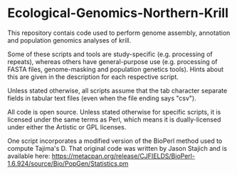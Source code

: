 # Ecological-Genomics-Northern-Krill

This repository contais code used to perform genome assembly, annotation and population genomics analyses of krill.

Some of these scripts and tools are study-specific (e.g. processing of repeats), whereas others have general-purpose use (e.g. processing of FASTA files, genome-masking and population genetics tools). Hints about this are given in the description for each respective script.

Unless stated otherwise, all scripts assume that the tab character separate fields in tabular text files (even when the file ending says "csv").

All code is open source. Unless stated otherwise for specific scripts, it is licensed under the same terms as Perl, which means it is dually-licensed under either the Artistic or GPL licenses.

One script incorporates a modified version of the BioPerl method used to compute Tajima's D. That original code was written by Jason Stajich and is available here:
https://metacpan.org/release/CJFIELDS/BioPerl-1.6.924/source/Bio/PopGen/Statistics.pm
